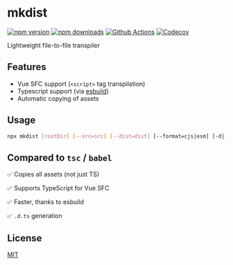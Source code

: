 # mkdist

[![npm version][npm-version-src]][npm-version-href]
[![npm downloads][npm-downloads-src]][npm-downloads-href]
[![Github Actions][github-actions-src]][github-actions-href]
[![Codecov][codecov-src]][codecov-href]

<!-- ![...](.github/banner.svg) -->

Lightweight file-to-file transpiler

## Features

- Vue SFC support (`<script>` tag transpilation)
- Typescript support (via [esbuild](https://github.com/evanw/esbuild))
- Automatic copying of assets

## Usage

```bash
npx mkdist [rootDir] [--src=src] [--dist=dist] [--format=cjs|esm] [-d|--declaration]
```

## Compared to `tsc` / `babel`

✅ Copies all assets (not just TS)

✅ Supports TypeScript for Vue SFC

✅ Faster, thanks to esbuild

✅ `.d.ts` generation

## License

[MIT](./LICENSE)

<!-- Badges -->
[npm-version-src]: https://img.shields.io/npm/v/mkdist?style=flat-square
[npm-version-href]: https://npmjs.com/package/mkdist

[npm-downloads-src]: https://img.shields.io/npm/dm/mkdist?style=flat-square
[npm-downloads-href]: https://npmjs.com/package/mkdist

[github-actions-src]: https://img.shields.io/github/workflow/status/nuxt-contrib/mkdist/ci/main?style=flat-square
[github-actions-href]: https://github.com/nuxt-contrib/mkdist/actions?query=workflow%3Aci

[codecov-src]: https://img.shields.io/codecov/c/gh/nuxt-contrib/mkdist/main?style=flat-square
[codecov-href]: https://codecov.io/gh/nuxt-contrib/mkdist
